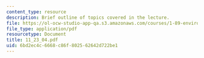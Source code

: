 ```yaml
---
content_type: resource
description: Brief outline of topics covered in the lecture.
file: https://ol-ocw-studio-app-qa.s3.amazonaws.com/courses/1-89-environmental-microbiology-fall-2004/6bd2ec4c6668c86f802562642d722be1_11_23_04.pdf
file_type: application/pdf
resourcetype: Document
title: 11_23_04.pdf
uid: 6bd2ec4c-6668-c86f-8025-62642d722be1
---
```

